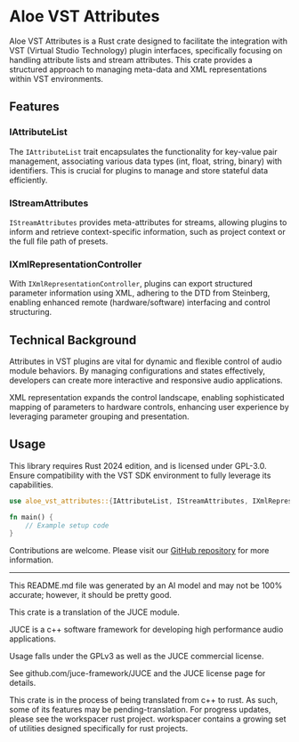 # Aloe VST Attributes

Aloe VST Attributes is a Rust crate designed to facilitate the integration with VST (Virtual Studio Technology) plugin interfaces, specifically focusing on handling attribute lists and stream attributes. This crate provides a structured approach to managing meta-data and XML representations within VST environments. 

## Features

### IAttributeList

The `IAttributeList` trait encapsulates the functionality for key-value pair management, associating various data types (int, float, string, binary) with identifiers. This is crucial for plugins to manage and store stateful data efficiently.

### IStreamAttributes

`IStreamAttributes` provides meta-attributes for streams, allowing plugins to inform and retrieve context-specific information, such as project context or the full file path of presets.

### IXmlRepresentationController

With `IXmlRepresentationController`, plugins can export structured parameter information using XML, adhering to the DTD from Steinberg, enabling enhanced remote (hardware/software) interfacing and control structuring.

## Technical Background

Attributes in VST plugins are vital for dynamic and flexible control of audio module behaviors. By managing configurations and states effectively, developers can create more interactive and responsive audio applications.

XML representation expands the control landscape, enabling sophisticated mapping of parameters to hardware controls, enhancing user experience by leveraging parameter grouping and presentation.

## Usage

This library requires Rust 2024 edition, and is licensed under GPL-3.0. Ensure compatibility with the VST SDK environment to fully leverage its capabilities.

```rust
use aloe_vst_attributes::{IAttributeList, IStreamAttributes, IXmlRepresentationController};

fn main() {
    // Example setup code
}
```

Contributions are welcome. Please visit our [GitHub repository](https://github.com/klebs6/aloe-rs) for more information.

---
This README.md file was generated by an AI model and may not be 100% accurate; however, it should be pretty good.

This crate is a translation of the JUCE module.

JUCE is a c++ software framework for developing high performance audio applications.

Usage falls under the GPLv3 as well as the JUCE commercial license.

See github.com/juce-framework/JUCE and the JUCE license page for details.

This crate is in the process of being translated from c++ to rust. As such, some of its features may be pending-translation. For progress updates, please see the workspacer rust project. workspacer contains a growing set of utilities designed specifically for rust projects.
